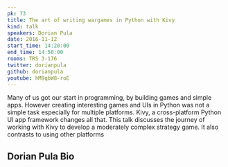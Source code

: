 ```yaml
---
pk: 73
title: The art of writing wargames in Python with Kivy
kind: talk
speakers: Dorian Pula
date: 2016-11-12
start_time: 14:20:00
end_time: 14:50:00
rooms: TRS 3-176
twitter: dorianpula
github: dorianpula
youtube: hM9qbW8-roE
---
```


Many of us got our start in programming, by building games and simple apps.  However creating interesting games and UIs in Python was not a simple task especially for multiple platforms.  Kivy, a cross-platform Python UI app framework changes all that.  This talk discusses the journey of working with Kivy to develop a moderately complex strategy game. It also contrasts to using other platforms

## Dorian Pula Bio